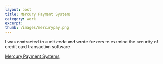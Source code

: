 ```yaml
---
layout: post
title: Mercury Payment Systems 
category: work
excerpt: 
thumb: /images/mercurypay.png
---
```


<div class="txt">
<p>I was contracted to audit code and wrote fuzzers to examine the security of credit card transaction software.</p>
<p><a href="http://www.mercurypay.com/">Mercury Payment Systems</a></p>
</div>

